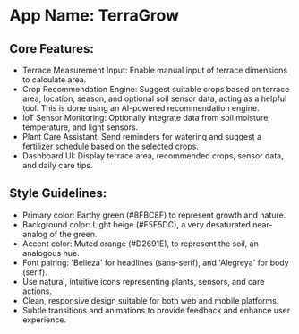 # **App Name**: TerraGrow

## Core Features:

- Terrace Measurement Input: Enable manual input of terrace dimensions to calculate area.
- Crop Recommendation Engine: Suggest suitable crops based on terrace area, location, season, and optional soil sensor data, acting as a helpful tool. This is done using an AI-powered recommendation engine.
- IoT Sensor Monitoring: Optionally integrate data from soil moisture, temperature, and light sensors.
- Plant Care Assistant: Send reminders for watering and suggest a fertilizer schedule based on the selected crops.
- Dashboard UI: Display terrace area, recommended crops, sensor data, and daily care tips.

## Style Guidelines:

- Primary color: Earthy green (#8FBC8F) to represent growth and nature.
- Background color: Light beige (#F5F5DC), a very desaturated near-analog of the green.
- Accent color: Muted orange (#D2691E), to represent the soil, an analogous hue.
- Font pairing: 'Belleza' for headlines (sans-serif), and 'Alegreya' for body (serif).
- Use natural, intuitive icons representing plants, sensors, and care actions.
- Clean, responsive design suitable for both web and mobile platforms.
- Subtle transitions and animations to provide feedback and enhance user experience.
